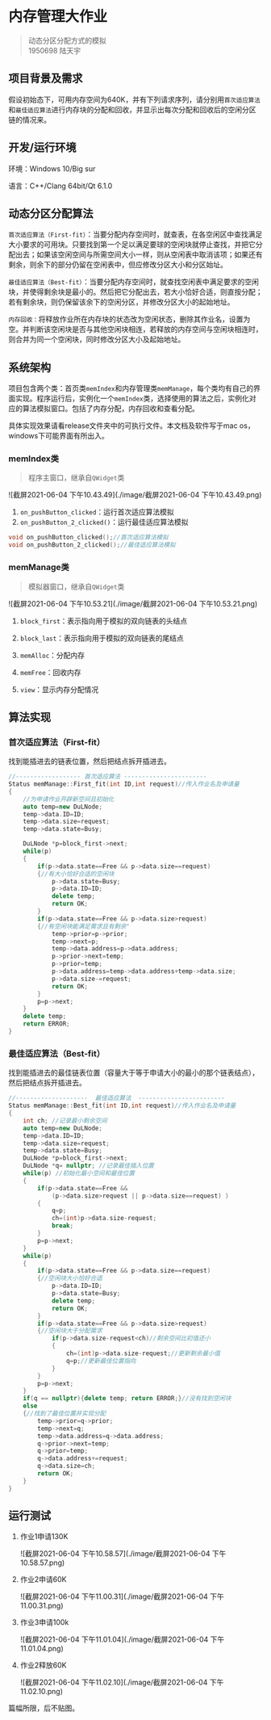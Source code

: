 # 内存管理大作业 

>  动态分区分配方式的模拟<br>1950698 陆天宇<br>

## 项目背景及需求

假设初始态下，可用内存空间为640K，并有下列请求序列，请分别用`首次适应算法`和`最佳适应算法`进行内存块的分配和回收，并显示出每次分配和回收后的空闲分区链的情况来。



## 开发/运行环境

环境：Windows 10/Big sur

语言：C++/Clang 64bit/Qt 6.1.0



## 动态分区分配算法

`首次适应算法（First-fit）`：当要分配内存空间时，就查表，在各空闲区中查找满足大小要求的可用块。只要找到第一个足以满足要球的空闲块就停止查找，并把它分配出去；如果该空闲空间与所需空间大小一样，则从空闲表中取消该项；如果还有剩余，则余下的部分仍留在空闲表中，但应修改分区大小和分区始址。

`最佳适应算法（Best-fit）`：当要分配内存空间时，就查找空闲表中满足要求的空闲块，并使得剩余块是最小的。然后把它分配出去，若大小恰好合适，则直按分配；若有剩余块，则仍保留该余下的空闲分区，并修改分区大小的起始地址。

`内存回收：`将释放作业所在内存块的状态改为空闲状态，删除其作业名，设置为空。并判断该空闲块是否与其他空闲块相连，若释放的内存空间与空闲块相连时，则合并为同一个空闲块，同时修改分区大小及起始地址。



## 系统架构

项目包含两个类：首页类`memIndex`和内存管理类`memManage`，每个类均有自己的界面实现。程序运行后，实例化一个`memIndex`类，选择使用的算法之后，实例化对应的算法模拟窗口。包括了内存分配，内存回收和查看分配。

具体实现效果请看release文件夹中的可执行文件。本文档及软件写于mac os，windows下可能界面有所出入。

### memIndex类

> 程序主窗口，继承自`QWidget`类

 ![截屏2021-06-04 下午10.43.49](./image/截屏2021-06-04 下午10.43.49.png)

1. `on_pushButton_clicked`：运行首次适应算法模拟
2. `on_pushButton_2_clicked()`：运行最佳适应算法模拟

```c++
void on_pushButton_clicked();//首次适应算法模拟
void on_pushButton_2_clicked();//最佳适应算法模拟
```

### memManage类

> 模拟器窗口，继承自`QWidget`类

 ![截屏2021-06-04 下午10.53.21](./image/截屏2021-06-04 下午10.53.21.png)

1. `block_first`：表示指向用于模拟的双向链表的头结点

2. `block_last`：表示指向用于模拟的双向链表的尾结点

3. `memAlloc`：分配内存

4. `memFree`：回收内存

5. `view`：显示内存分配情况

   

## 算法实现

### 首次适应算法（First-fit）

找到能插进去的链表位置，然后把结点拆开插进去。

```c++
//------------------ 首次适应算法 -----------------------
Status memManage::First_fit(int ID,int request)//传入作业名及申请量
{
    //为申请作业开辟新空间且初始化
    auto temp=new DuLNode;
    temp->data.ID=ID;
    temp->data.size=request;
    temp->data.state=Busy;

    DuLNode *p=block_first->next;
    while(p)
    {
        if(p->data.state==Free && p->data.size==request)
        {//有大小恰好合适的空闲块
            p->data.state=Busy;
            p->data.ID=ID;
            delete temp;
            return OK;
        }
        if(p->data.state==Free && p->data.size>request)
        {//有空闲块能满足需求且有剩余"
            temp->prior=p->prior;
            temp->next=p;
            temp->data.address=p->data.address;
            p->prior->next=temp;
            p->prior=temp;
            p->data.address=temp->data.address+temp->data.size;
            p->data.size-=request;
            return OK;
        }
        p=p->next;
    }
    delete temp;
    return ERROR;
}
```

### 最佳适应算法（Best-fit）

找到能插进去的最佳链表位置（容量大于等于申请大小的最小的那个链表结点），然后把结点拆开插进去。

```c++
//--------------------  最佳适应算法  ------------------------
Status memManage::Best_fit(int ID,int request)//传入作业名及申请量
{
    int ch; //记录最小剩余空间
    auto temp=new DuLNode;
    temp->data.ID=ID;
    temp->data.size=request;
    temp->data.state=Busy;
    DuLNode *p=block_first->next;
    DuLNode *q= nullptr; //记录最佳插入位置
    while(p) //初始化最小空间和最佳位置
    {
        if(p->data.state==Free &&
            (p->data.size>request || p->data.size==request) )
        {
            q=p;
            ch=(int)p->data.size-request;
            break;
        }
        p=p->next;
    }
    while(p)
    {
        if(p->data.state==Free && p->data.size==request)
        {//空闲块大小恰好合适
            p->data.ID=ID;
            p->data.state=Busy;
            delete temp;
            return OK;
        }
        if(p->data.state==Free && p->data.size>request)
        {//空闲块大于分配需求
            if(p->data.size-request<ch)//剩余空间比初值还小
            {
                ch=(int)p->data.size-request;//更新剩余最小值
                q=p;//更新最佳位置指向
            }
        }
        p=p->next;
    }
    if(q == nullptr){delete temp; return ERROR;}//没有找到空闲块
    else
    {//找到了最佳位置并实现分配
        temp->prior=q->prior;
        temp->next=q;
        temp->data.address=q->data.address;
        q->prior->next=temp;
        q->prior=temp;
        q->data.address+=request;
        q->data.size=ch;
        return OK;
    }
}
```

## 运行测试

1. 作业1申请130K

    ![截屏2021-06-04 下午10.58.57](./image/截屏2021-06-04 下午10.58.57.png)

2. 作业2申请60K

    ![截屏2021-06-04 下午11.00.31](./image/截屏2021-06-04 下午11.00.31.png)

3. 作业3申请100k

    ![截屏2021-06-04 下午11.01.04](./image/截屏2021-06-04 下午11.01.04.png)

4. 作业2释放60K

    ![截屏2021-06-04 下午11.02.10](./image/截屏2021-06-04 下午11.02.10.png)

篇幅所限，后不贴图。

